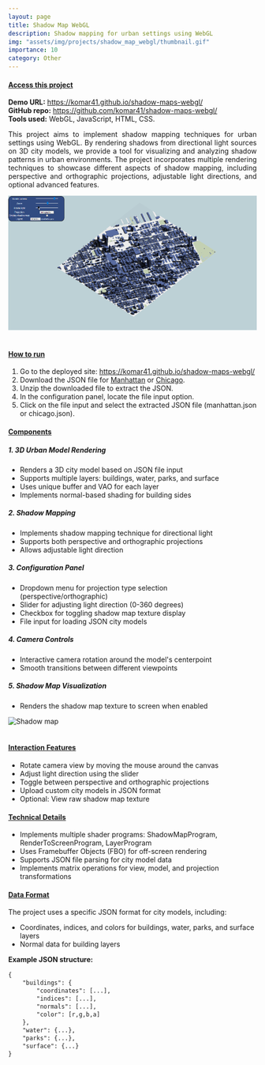 ```yaml
---
layout: page
title: Shadow Map WebGL
description: Shadow mapping for urban settings using WebGL
img: "assets/img/projects/shadow_map_webgl/thumbnail.gif"
importance: 10
category: Other
---
```


<h4><u>Access this project</u></h4>
<b>Demo URL:</b> <a href='https://komar41.github.io/shadow-maps-webgl/'>https://komar41.github.io/shadow-maps-webgl/</a> <br>
<b>GitHub repo:</b> <a href='https://github.com/komar41/shadow-maps-webgl/'>https://github.com/komar41/shadow-maps-webgl/</a> <br>
<b>Tools used:</b> WebGL, JavaScript, HTML, CSS.
<p align='justify'>
This project aims to implement shadow mapping techniques for urban settings using WebGL. By rendering shadows from directional light sources on 3D city models, we provide a tool for visualizing and analyzing shadow patterns in urban environments. The project incorporates multiple rendering techniques to showcase different aspects of shadow mapping, including perspective and orthographic projections, adjustable light directions, and optional advanced features.
</p>
<div class="row">
    <div class="col-sm mt-3 mt-md-0">
        <img src="https://github.com/komar41/shadow-maps-webgl/raw/main/manhattan.gif" alt="Manhattan shadow" class="img-fluid rounded z-depth-1">
    </div>
</div>
<br>
<h4><u>How to run</u></h4>
<p align='justify'>
<ol>
    <li>Go to the deployed site: <a href='https://komar41.github.io/shadow-maps-webgl/'>https://komar41.github.io/shadow-maps-webgl/</a></li>
    <li>Download the JSON file for <a href="https://fmiranda.me/courses/cs425-spring-2021/manhattan.json.zip">Manhattan</a> or <a href="https://fmiranda.me/courses/cs425-spring-2021/chicago.json.zip">Chicago</a>.</li>
    <li>Unzip the downloaded file to extract the JSON.</li>
    <li>In the configuration panel, locate the file input option.</li>
    <li>Click on the file input and select the extracted JSON file (manhattan.json or chicago.json).</li>
</ol>
</p>
<h4><u>Components</u></h4>
<h5>1. 3D Urban Model Rendering</h5>
<p align='justify'>
<ul>
    <li>Renders a 3D city model based on JSON file input</li>
    <li>Supports multiple layers: buildings, water, parks, and surface</li>
    <li>Uses unique buffer and VAO for each layer</li>
    <li>Implements normal-based shading for building sides</li>
</ul>
</p>
<h5>2. Shadow Mapping</h5>
<p align='justify'>
<ul>
    <li>Implements shadow mapping technique for directional light</li>
    <li>Supports both perspective and orthographic projections</li>
    <li>Allows adjustable light direction</li>
</ul>
</p>
<h5>3. Configuration Panel</h5>
<p align='justify'>
<ul>
    <li>Dropdown menu for projection type selection (perspective/orthographic)</li>
    <li>Slider for adjusting light direction (0-360 degrees)</li>
    <li>Checkbox for toggling shadow map texture display</li>
    <li>File input for loading JSON city models</li>
</ul>
</p>
<h5>4. Camera Controls</h5>
<p align='justify'>
<ul>
    <li>Interactive camera rotation around the model's centerpoint</li>
    <li>Smooth transitions between different viewpoints</li>
</ul>
</p>
<h5>5. Shadow Map Visualization</h5>
<p align='justify'>
<ul>
    <li>Renders the shadow map texture to screen when enabled</li>
</ul>
</p>
<div class="row">
    <div class="col-sm mt-3 mt-md-0">
        <img src="https://github.com/komar41/shadow-maps-webgl/raw/main/shadowmap.gif" alt="Shadow map" class="img-fluid rounded z-depth-1">
    </div>
</div>
<br>
<h4><u>Interaction Features</u></h4>
<p align='justify'>
<ul>
    <li>Rotate camera view by moving the mouse around the canvas</li>
    <li>Adjust light direction using the slider</li>
    <li>Toggle between perspective and orthographic projections</li>
    <li>Upload custom city models in JSON format</li>
    <li>Optional: View raw shadow map texture</li>
</ul>
</p>
<h4><u>Technical Details</u></h4>
<p align='justify'>
<ul>
    <li>Implements multiple shader programs: ShadowMapProgram, RenderToScreenProgram, LayerProgram</li>
    <li>Uses Framebuffer Objects (FBO) for off-screen rendering</li>
    <li>Supports JSON file parsing for city model data</li>
    <li>Implements matrix operations for view, model, and projection transformations</li>
</ul>
</p>
<h4><u>Data Format</u></h4>
<p align='justify'>
The project uses a specific JSON format for city models, including:
<ul>
    <li>Coordinates, indices, and colors for buildings, water, parks, and surface layers</li>
    <li>Normal data for building layers</li>
</ul>
<b>Example JSON structure:</b>

<pre><code>{
    "buildings": {
        "coordinates": [...],
        "indices": [...],
        "normals": [...],
        "color": [r,g,b,a]
    },
    "water": {...},
    "parks": {...},
    "surface": {...}
}</code></pre>
</p>
